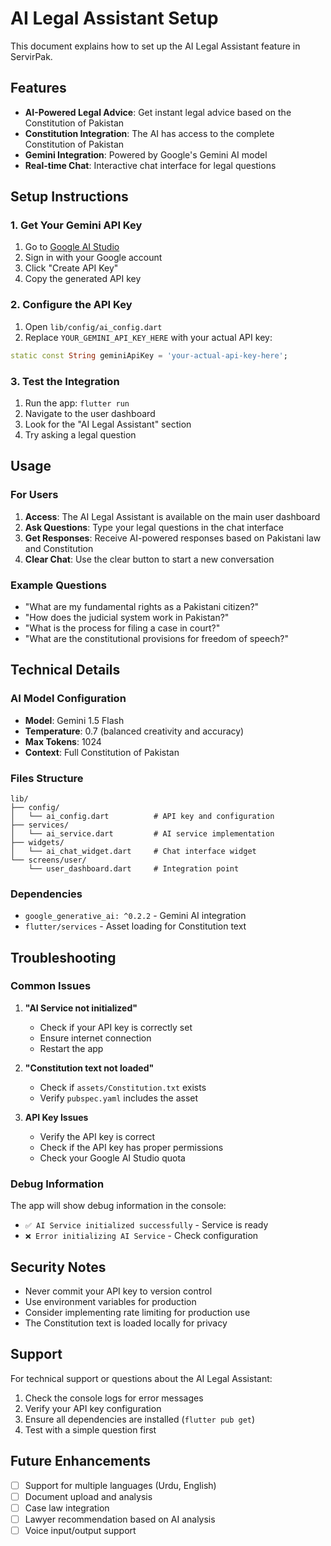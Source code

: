 # AI Legal Assistant Setup

This document explains how to set up the AI Legal Assistant feature in ServirPak.

## Features

- **AI-Powered Legal Advice**: Get instant legal advice based on the Constitution of Pakistan
- **Constitution Integration**: The AI has access to the complete Constitution of Pakistan
- **Gemini Integration**: Powered by Google's Gemini AI model
- **Real-time Chat**: Interactive chat interface for legal questions

## Setup Instructions

### 1. Get Your Gemini API Key

1. Go to [Google AI Studio](https://makersuite.google.com/app/apikey)
2. Sign in with your Google account
3. Click "Create API Key"
4. Copy the generated API key

### 2. Configure the API Key

1. Open `lib/config/ai_config.dart`
2. Replace `YOUR_GEMINI_API_KEY_HERE` with your actual API key:

```dart
static const String geminiApiKey = 'your-actual-api-key-here';
```

### 3. Test the Integration

1. Run the app: `flutter run`
2. Navigate to the user dashboard
3. Look for the "AI Legal Assistant" section
4. Try asking a legal question

## Usage

### For Users

1. **Access**: The AI Legal Assistant is available on the main user dashboard
2. **Ask Questions**: Type your legal questions in the chat interface
3. **Get Responses**: Receive AI-powered responses based on Pakistani law and Constitution
4. **Clear Chat**: Use the clear button to start a new conversation

### Example Questions

- "What are my fundamental rights as a Pakistani citizen?"
- "How does the judicial system work in Pakistan?"
- "What is the process for filing a case in court?"
- "What are the constitutional provisions for freedom of speech?"

## Technical Details

### AI Model Configuration

- **Model**: Gemini 1.5 Flash
- **Temperature**: 0.7 (balanced creativity and accuracy)
- **Max Tokens**: 1024
- **Context**: Full Constitution of Pakistan

### Files Structure

```
lib/
├── config/
│   └── ai_config.dart          # API key and configuration
├── services/
│   └── ai_service.dart         # AI service implementation
├── widgets/
│   └── ai_chat_widget.dart     # Chat interface widget
└── screens/user/
    └── user_dashboard.dart     # Integration point
```

### Dependencies

- `google_generative_ai: ^0.2.2` - Gemini AI integration
- `flutter/services` - Asset loading for Constitution text

## Troubleshooting

### Common Issues

1. **"AI Service not initialized"**
   - Check if your API key is correctly set
   - Ensure internet connection
   - Restart the app

2. **"Constitution text not loaded"**
   - Check if `assets/Constitution.txt` exists
   - Verify `pubspec.yaml` includes the asset

3. **API Key Issues**
   - Verify the API key is correct
   - Check if the API key has proper permissions
   - Check your Google AI Studio quota

### Debug Information

The app will show debug information in the console:
- `✅ AI Service initialized successfully` - Service is ready
- `❌ Error initializing AI Service` - Check configuration

## Security Notes

- Never commit your API key to version control
- Use environment variables for production
- Consider implementing rate limiting for production use
- The Constitution text is loaded locally for privacy

## Support

For technical support or questions about the AI Legal Assistant:
1. Check the console logs for error messages
2. Verify your API key configuration
3. Ensure all dependencies are installed (`flutter pub get`)
4. Test with a simple question first

## Future Enhancements

- [ ] Support for multiple languages (Urdu, English)
- [ ] Document upload and analysis
- [ ] Case law integration
- [ ] Lawyer recommendation based on AI analysis
- [ ] Voice input/output support
